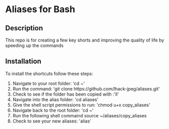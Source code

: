 <h1>Aliases for Bash</h1>
<h2>Description</h2>
<p>This repo is for creating a few key shorts and improving the quality of life by speeding up the commands</p>
<h2>Installation</h2>
<p>To install the shortcuts follow these steps:</p>
<ol>
<li>Navigate to your root folder: 'cd ~'</li>
<li>Run the command: 'git clone https://github.com/lhack-jpeg/aliases.git'</li>
<li>Check to see if the folder has been copied with :'ll'</li>
<li>Navigate into the alias folder: 'cd aliases'</li>
<li>Give the shell script permissions to run: 'chmod u+x copy_aliases'</li>
<li>Navigate back to the root folder: 'cd ~'</li>
<li>Run the following shell commaind source ~/aliases/copy_aliases</li>
<li>Check to see your new aliases: 'alias'</li>
</ol>
